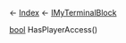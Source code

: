 ← [Index](Api-Index) ← [IMyTerminalBlock](Sandbox.ModAPI.Ingame.IMyTerminalBlock)

[bool](System.Boolean) HasPlayerAccess()